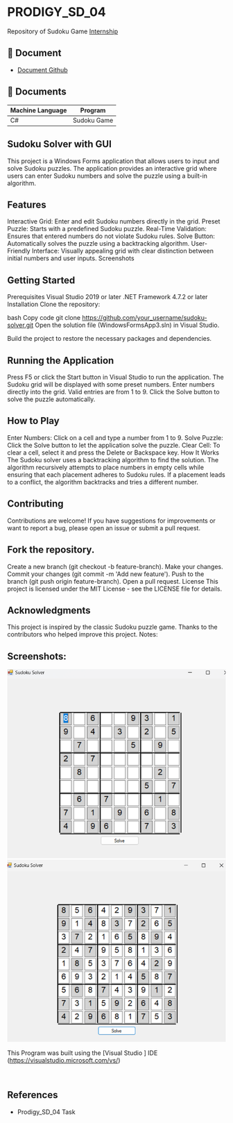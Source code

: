 
# PRODIGY_SD_04

Repository of Sudoku Game
[Internship](https://github.com/LizzyTrevisan/Prodigy_SD_04)



## 📑 Document
- [Document Github](https://github.com/LizzyTrevisan/Prodigy_SD_04)

## 📔 Documents

| Machine Language | Program |
| ------- | ------------ |
| C# |   Sudoku Game 

## Sudoku Solver with GUI


This project is a Windows Forms application that allows users to input and solve Sudoku puzzles. The application provides an interactive grid where users can enter Sudoku numbers and solve the puzzle using a built-in algorithm.

## Features
Interactive Grid: Enter and edit Sudoku numbers directly in the grid.
Preset Puzzle: Starts with a predefined Sudoku puzzle.
Real-Time Validation: Ensures that entered numbers do not violate Sudoku rules.
Solve Button: Automatically solves the puzzle using a backtracking algorithm.
User-Friendly Interface: Visually appealing grid with clear distinction between initial numbers and user inputs.
Screenshots


## Getting Started
Prerequisites
Visual Studio 2019 or later
.NET Framework 4.7.2 or later
Installation
Clone the repository:

bash
Copy code
git clone https://github.com/your_username/sudoku-solver.git
Open the solution file (WindowsFormsApp3.sln) in Visual Studio.

Build the project to restore the necessary packages and dependencies.

## Running the Application
Press F5 or click the Start button in Visual Studio to run the application.
The Sudoku grid will be displayed with some preset numbers.
Enter numbers directly into the grid. Valid entries are from 1 to 9.
Click the Solve button to solve the puzzle automatically.
## How to Play
Enter Numbers: Click on a cell and type a number from 1 to 9.
Solve Puzzle: Click the Solve button to let the application solve the puzzle.
Clear Cell: To clear a cell, select it and press the Delete or Backspace key.
How It Works
The Sudoku solver uses a backtracking algorithm to find the solution. The algorithm recursively attempts to place numbers in empty cells while ensuring that each placement adheres to Sudoku rules. If a placement leads to a conflict, the algorithm backtracks and tries a different number.

## Contributing
Contributions are welcome! If you have suggestions for improvements or want to report a bug, please open an issue or submit a pull request.

## Fork the repository.
Create a new branch (git checkout -b feature-branch).
Make your changes.
Commit your changes (git commit -m 'Add new feature').
Push to the branch (git push origin feature-branch).
Open a pull request.
License
This project is licensed under the MIT License - see the LICENSE file for details.

## Acknowledgments
This project is inspired by the classic Sudoku puzzle game.
Thanks to the contributors who helped improve this project.
Notes:


## Screenshots: 

![Screenshot 2024-07-22 131710.png](https://raw.githubusercontent.com/LizzyTrevisan/Prodigy_SD_04/main/Screenshot%202024-07-22%20131710.png)
![Screenshot 2024-07-22 131710.png](https://raw.githubusercontent.com/LizzyTrevisan/Prodigy_SD_04/main/Screenshot%202024-07-24%20141419.png)



This Program was built using the [Visual Studio ] IDE (https://visualstudio.microsoft.com/vs/)
```


```
## References
- Prodigy_SD_04 Task

